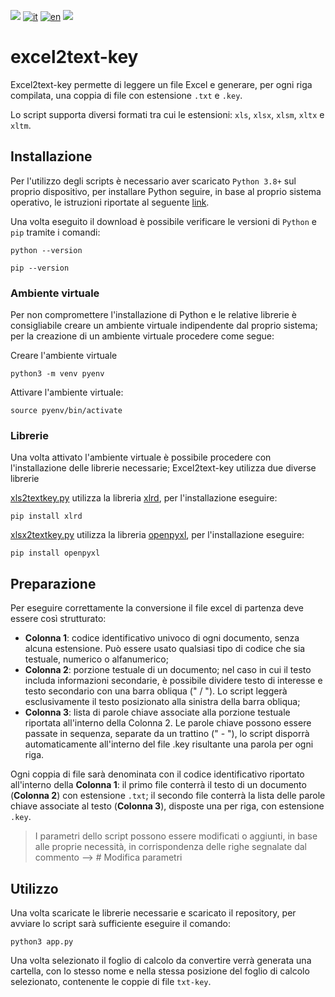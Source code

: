 ![](https://img.shields.io/badge/OS-Linux-blueviolet.svg)
[![it](https://img.shields.io/badge/lang-it-blue.svg)](https://github.com/logo94/excel2text-key/blob/main/README.md)
[![en](https://img.shields.io/badge/lang-en-yellow.svg)](https://github.com/logo94/excel2text-key/blob/main/README.en.md)
![](https://img.shields.io/badge/Python-3.8%2B-green.svg)

# excel2text-key
Excel2text-key permette di leggere un file Excel e generare, per ogni riga compilata, una coppia di file con estensione `.txt` e `.key`.

Lo script supporta diversi formati tra cui le estensioni: `xls`, `xlsx`, `xlsm`, `xltx` e `xltm`.


## Installazione ##
Per l'utilizzo degli scripts è necessario aver scaricato `Python 3.8+` sul proprio dispositivo, per installare Python seguire, in base al proprio sistema operativo, le istruzioni riportate al seguente [link](https://www.python.org/downloads/).

Una volta eseguito il download è possibile verificare le versioni di `Python` e `pip` tramite i comandi:

```
python --version
```
```
pip --version
```
### Ambiente virtuale ###
Per non compromettere l'installazione di Python e le relative librerie è consigliabile creare un ambiente virtuale indipendente dal proprio sistema; per la creazione di un ambiente virtuale procedere come segue:

Creare l'ambiente virtuale
```
python3 -m venv pyenv
```

Attivare l'ambiente virtuale:
```
source pyenv/bin/activate
```

### Librerie ###
Una volta attivato l'ambiente virtuale è possibile procedere con l'installazione delle librerie necessarie; Excel2text-key utilizza due diverse librerie

[xls2textkey.py](https://github.com/logo94/excel2text-key/blob/main/xls2textkey.py) utilizza la libreria [xlrd](https://pypi.org/project/xlrd/), per l'installazione eseguire:
```
pip install xlrd
```

[xlsx2textkey.py](https://github.com/logo94/excel2text-key/blob/main/xlsx2textkey.py) utilizza la libreria [openpyxl](https://openpyxl.readthedocs.io/en/stable/), per l'installazione eseguire:
```
pip install openpyxl
```

## Preparazione ##
Per eseguire correttamente la conversione il file excel di partenza deve essere così strutturato:

* **Colonna 1**: codice identificativo univoco di ogni documento, senza alcuna estensione. Può essere usato qualsiasi tipo di codice che sia testuale, numerico o alfanumerico; 
* **Colonna 2**: porzione testuale di un documento; nel caso in cui il testo includa informazioni secondarie, è possibile dividere testo di interesse e testo secondario con una barra obliqua (" / "). Lo script leggerà esclusivamente il testo posizionato alla sinistra della barra obliqua; 
* **Colonna 3**: lista di parole chiave associate alla porzione testuale riportata all'interno della Colonna 2. Le parole chiave possono essere passate in sequenza, separate da un trattino (" - "), lo script disporrà automaticamente all'interno del file .key risultante una parola per ogni riga.

Ogni coppia di file sarà denominata con il codice identificativo riportato all'interno della **Colonna 1**: il primo file conterrà il testo di un documento (**Colonna 2**) con estensione `.txt`; il secondo file conterrà la lista delle parole chiave associate al testo (**Colonna 3**), disposte una per riga, con estensione `.key`. 

>I parametri dello script possono essere modificati o aggiunti, in base alle proprie necessità, in corrispondenza delle righe segnalate dal commento --> # Modifica parametri

## Utilizzo ##
Una volta scaricate le librerie necessarie e scaricato il repository, per avviare lo script sarà sufficiente eseguire il comando:
```
python3 app.py
```
Una volta selezionato il foglio di calcolo da convertire verrà generata una cartella, con lo stesso nome e nella stessa posizione del foglio di calcolo selezionato, contenente le coppie di file `txt-key`.
